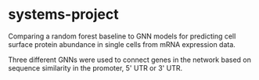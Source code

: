 # systems-project

Comparing a random forest baseline to GNN models for predicting cell surface protein abundance in single cells from mRNA expression data.

Three different GNNs were used to connect genes in the network based on sequence similarity in the promoter, 5' UTR or 3' UTR.

